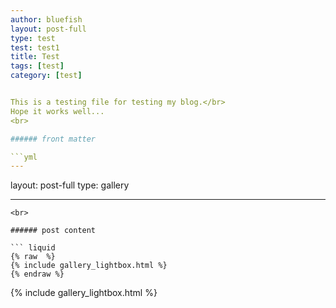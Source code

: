 ```yaml
---
author: bluefish
layout: post-full
type: test
test: test1
title: Test
tags: [test]
category: [test]


This is a testing file for testing my blog.</br>
Hope it works well...
<br>

###### front matter

```yml
---
```

layout: post-full
type: gallery

---
```
<br>

###### post content

``` liquid
{% raw  %}
{% include gallery_lightbox.html %}
{% endraw %}
```

{% include gallery_lightbox.html %}